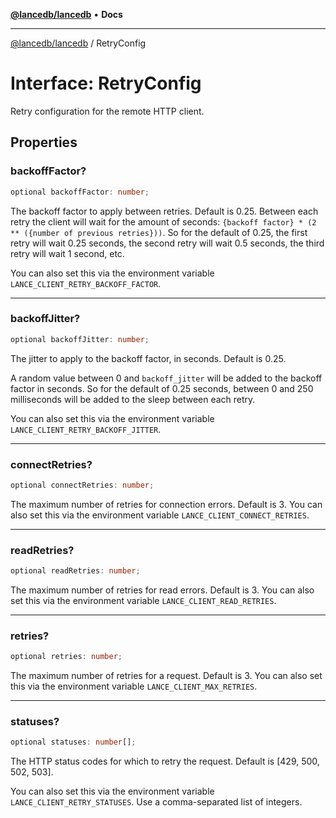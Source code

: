 [**@lancedb/lancedb**](../README.md) • **Docs**

***

[@lancedb/lancedb](../README.md) / RetryConfig

# Interface: RetryConfig

Retry configuration for the remote HTTP client.

## Properties

### backoffFactor?

```ts
optional backoffFactor: number;
```

The backoff factor to apply between retries. Default is 0.25. Between each retry
the client will wait for the amount of seconds:
`{backoff factor} * (2 ** ({number of previous retries}))`. So for the default
of 0.25, the first retry will wait 0.25 seconds, the second retry will wait 0.5
seconds, the third retry will wait 1 second, etc.

You can also set this via the environment variable
`LANCE_CLIENT_RETRY_BACKOFF_FACTOR`.

***

### backoffJitter?

```ts
optional backoffJitter: number;
```

The jitter to apply to the backoff factor, in seconds. Default is 0.25.

A random value between 0 and `backoff_jitter` will be added to the backoff
factor in seconds. So for the default of 0.25 seconds, between 0 and 250
milliseconds will be added to the sleep between each retry.

You can also set this via the environment variable
`LANCE_CLIENT_RETRY_BACKOFF_JITTER`.

***

### connectRetries?

```ts
optional connectRetries: number;
```

The maximum number of retries for connection errors. Default is 3. You
can also set this via the environment variable `LANCE_CLIENT_CONNECT_RETRIES`.

***

### readRetries?

```ts
optional readRetries: number;
```

The maximum number of retries for read errors. Default is 3. You can also
set this via the environment variable `LANCE_CLIENT_READ_RETRIES`.

***

### retries?

```ts
optional retries: number;
```

The maximum number of retries for a request. Default is 3. You can also
set this via the environment variable `LANCE_CLIENT_MAX_RETRIES`.

***

### statuses?

```ts
optional statuses: number[];
```

The HTTP status codes for which to retry the request. Default is
[429, 500, 502, 503].

You can also set this via the environment variable
`LANCE_CLIENT_RETRY_STATUSES`. Use a comma-separated list of integers.
